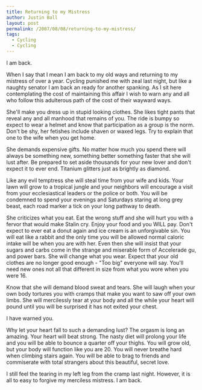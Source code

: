 ```yaml
---
title: Returning to my Mistress
author: Justin Ball
layout: post
permalink: /2007/08/08/returning-to-my-mistress/
tags:
  - Cycling
  - Cycling
---
```


I am back.

When I say that I mean I am back to my old ways and returning to my mistress of over a year. Cycling punished me with zeal last night, but like a naughty senator I am back an ready for another spanking. As I sit here contemplating the cost of maintaining this affair I wish to warn any and all who follow this adulterous path of the cost of their wayward ways.

She'll make you dress up in stupid looking clothes. She likes tight pants that reveal any and all manhood that remains of you. The ride is bumpy so expect to wear a helmet and know that participation as a group is the norm. Don't be shy, her fetishes include shaven or waxed legs. Try to explain that one to the wife when you get home.

She demands expensive gifts. No matter how much you spend there will always be something new, something better something faster that she will lust after. Be prepared to set aside thousands for your new lover and don't expect it to ever end. Titanium glitters just as brightly as diamond.

Like any evil temptress she will steal time from your wife and kids. Your lawn will grow to a tropical jungle and your neighbors will encourage a visit from your ecclesiastical leaders or the police or both. You will be condemned to spend your evenings and Saturdays staring at long grey beast, each road marker a tick on your long pathway to death.

She criticizes what you eat. Eat the wrong stuff and she will hurt you with a fervor that would make Stalin cry. Enjoy your food and you WILL pay. Don't expect to ever eat a donut again and ice cream is an unforgivable sin. You will eat like a rabbit and the only time you will be allowed normal caloric intake will be when you are with her. Even then she will insist that your sugars and carbs come in the strange and miserable form of Accelerade gu, and power bars. She will change what you wear. Expect that your old clothes are no longer good enough - "Too big" everyone will say. You'll need new ones not all that different in size from what you wore when you were 16.

Know that she will demand blood sweat and tears. She will laugh when your own body tortures you with cramps that make you want to saw off your own limbs. She will mercilessly tear at your body and all the while your heart will pound until you will be surprised it has not exited your chest.

I have warned you.

Why let your heart fall to such a demanding lust? The orgasm is long an amazing. Your heart will beat strong. The nasty diet will prolong your life and you will be able to bounce a quarter off your thighs. You will grow old, but your body will function like you are 20. You will never breathe hard when climbing stairs again. You will be able to brag to friends and commiserate with total strangers about this beautiful, secret love.

I still feel the tearing in my left leg from the cramp last night. However, it is all to easy to forgive my merciless mistress. I am back.